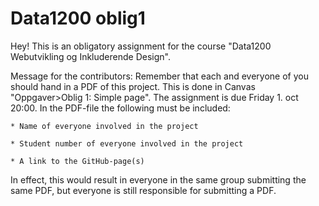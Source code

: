 # Data1200 oblig1
 Hey!
 This is an obligatory assignment for the course "Data1200 Webutvikling og Inkluderende Design".

 Message for the contributors:
 Remember that each and everyone of you should hand in a PDF of this project.
 This is done in Canvas "Oppgaver>Oblig 1: Simple page".
 The assignment is due Friday 1. oct 20:00.
 In the PDF-file the following must be included:

    * Name of everyone involved in the project

    * Student number of everyone involved in the project

    * A link to the GitHub-page(s)
    
In effect, this would result in everyone in the same group submitting the same PDF, but everyone is still responsible for submitting a PDF.
